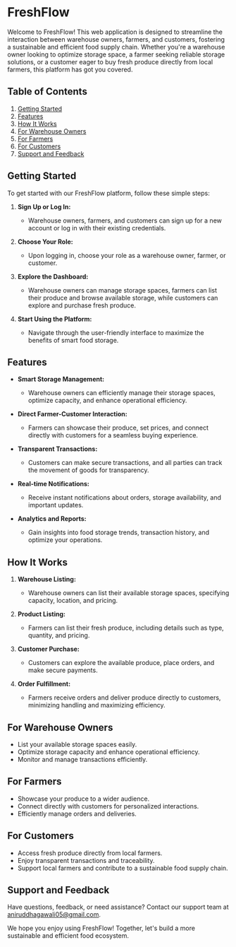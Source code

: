 # FreshFlow

Welcome to FreshFlow! This web application is designed to streamline the interaction between warehouse owners, farmers, and customers, fostering a sustainable and efficient food supply chain. Whether you're a warehouse owner looking to optimize storage space, a farmer seeking reliable storage solutions, or a customer eager to buy fresh produce directly from local farmers, this platform has got you covered.

## Table of Contents
1. [Getting Started](#getting-started)
2. [Features](#features)
3. [How It Works](#how-it-works)
4. [For Warehouse Owners](#for-warehouse-owners)
5. [For Farmers](#for-farmers)
6. [For Customers](#for-customers)
7. [Support and Feedback](#support-and-feedback)

## Getting Started

To get started with our FreshFlow platform, follow these simple steps:

1. **Sign Up or Log In:**
   - Warehouse owners, farmers, and customers can sign up for a new account or log in with their existing credentials.

2. **Choose Your Role:**
   - Upon logging in, choose your role as a warehouse owner, farmer, or customer.

3. **Explore the Dashboard:**
   - Warehouse owners can manage storage spaces, farmers can list their produce and browse available storage, while customers can explore and purchase fresh produce.

4. **Start Using the Platform:**
   - Navigate through the user-friendly interface to maximize the benefits of smart food storage.

## Features

- **Smart Storage Management:**
  - Warehouse owners can efficiently manage their storage spaces, optimize capacity, and enhance operational efficiency.

- **Direct Farmer-Customer Interaction:**
  - Farmers can showcase their produce, set prices, and connect directly with customers for a seamless buying experience.

- **Transparent Transactions:**
  - Customers can make secure transactions, and all parties can track the movement of goods for transparency.

- **Real-time Notifications:**
  - Receive instant notifications about orders, storage availability, and important updates.

- **Analytics and Reports:**
  - Gain insights into food storage trends, transaction history, and optimize your operations.

## How It Works

1. **Warehouse Listing:**
   - Warehouse owners can list their available storage spaces, specifying capacity, location, and pricing.

2. **Product Listing:**
   - Farmers can list their fresh produce, including details such as type, quantity, and pricing.

3. **Customer Purchase:**
   - Customers can explore the available produce, place orders, and make secure payments.

4. **Order Fulfillment:**
   - Farmers receive orders and deliver produce directly to customers, minimizing handling and maximizing efficiency.

## For Warehouse Owners

- List your available storage spaces easily.
- Optimize storage capacity and enhance operational efficiency.
- Monitor and manage transactions efficiently.

## For Farmers

- Showcase your produce to a wider audience.
- Connect directly with customers for personalized interactions.
- Efficiently manage orders and deliveries.

## For Customers

- Access fresh produce directly from local farmers.
- Enjoy transparent transactions and traceability.
- Support local farmers and contribute to a sustainable food supply chain.

## Support and Feedback

Have questions, feedback, or need assistance? Contact our support team at [aniruddhagawali05@gmail.com](mailto:aniruddhagawali05@gmail.com).

We hope you enjoy using FreshFlow! Together, let's build a more sustainable and efficient food ecosystem.